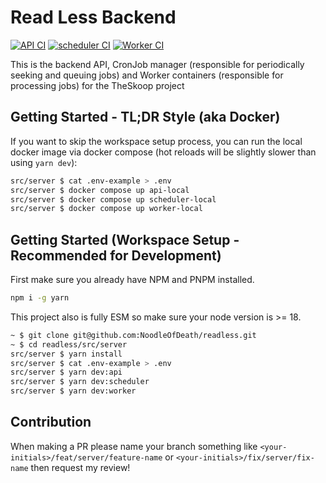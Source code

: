 # Read Less Backend

[![API CI](https://github.com/NoodleOfDeath/readless/actions/workflows/api-ci.yaml/badge.svg)](https://github.com/NoodleOfDeath/readless/actions/workflows/api-ci.yaml)
[![scheduler CI](https://github.com/NoodleOfDeath/readless/actions/workflows/scheduler-ci.yaml/badge.svg)](https://github.com/NoodleOfDeath/readless/actions/workflows/scheduler-ci.yaml)
[![Worker CI](https://github.com/NoodleOfDeath/readless/actions/workflows/worker-ci.yaml/badge.svg)](https://github.com/NoodleOfDeath/readless/actions/workflows/worker-ci.yaml)

This is the backend API, CronJob manager (responsible for periodically seeking and queuing jobs) and Worker containers (responsible for processing jobs) for the TheSkoop project

## Getting Started - TL;DR Style (aka Docker)

If you want to skip the workspace setup process, you can run the local docker image via docker compose (hot reloads will be slightly slower than using `yarn dev`):

```bash
src/server $ cat .env-example > .env
src/server $ docker compose up api-local
src/server $ docker compose up scheduler-local
src/server $ docker compose up worker-local
```

## Getting Started (Workspace Setup - Recommended for Development)

First make sure you already have NPM and PNPM installed.

```bash
npm i -g yarn
```

This project also is fully ESM so make sure your node version is >= 18.

```bash
~ $ git clone git@github.com:NoodleOfDeath/readless.git
~ $ cd readless/src/server
src/server $ yarn install
src/server $ cat .env-example > .env
src/server $ yarn dev:api
src/server $ yarn dev:scheduler
src/server $ yarn dev:worker
```

## Contribution

When making a PR please name your branch something like `<your-initials>/feat/server/feature-name` or `<your-initials>/fix/server/fix-name` then request my review!
